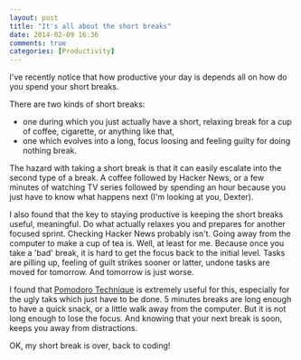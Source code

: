 ```yaml
---
layout: post
title: "It's all about the short breaks"
date: 2014-02-09 16:36
comments: true
categories: [Productivity]
---
```


I've recently notice that how productive your day is depends all on how do you spend your short breaks.

There are two kinds of short breaks:

* one during which you just actually have a short, relaxing break for a cup of coffee, cigarette, or anything like that,
* one which evolves into a long, focus loosing and feeling guilty for doing nothing break.

The hazard with taking a short break is that it can easily escalate into the second type of a break.
A coffee followed by Hacker News, or a few minutes of watching TV series followed by spending an hour because you just have to know what happens next (I'm looking at you, Dexter).

I also found that the key to staying productive is keeping the short breaks useful, meaningful. Do what actually relaxes you and prepares for another focused sprint. Checking Hacker News probably isn't. Going away from the computer to make a cup of tea is. Well, at least for me.
Because once you take a 'bad' break, it is hard to get the focus back to the initial level. Tasks are pilling up, feeling of guilt strikes sooner or latter, undone tasks are moved for tomorrow. And tomorrow is just worse.

I found that [Pomodoro Technique](http://pomodorotechnique.com/) is extremely useful for this, especially for the ugly taks which just have to be done. 5 minutes breaks are long enough to have a quick snack, or a little walk away from the computer. But it is not long enough to lose the focus. And knowing that your next break is soon, keeps you away from distractions.

OK, my short break is over, back to coding!